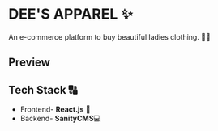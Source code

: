 # DEE'S APPAREL ✨
An e-commerce platform to buy beautiful ladies clothing. 👚👗

## Preview

## Tech Stack 🔠
- Frontend- __React.js__ 📱
- Backend- __SanityCMS__💻



